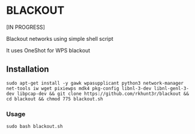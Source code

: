 # BLACKOUT

[IN PROGRESS]

Blackout networks using simple shell script

It uses OneShot for WPS blackout

## Installation

`sudo apt-get install -y gawk wpasupplicant python3 network-manager net-tools iw wget pixiewps mdk4 pkg-config libnl-3-dev libnl-genl-3-dev libpcap-dev && git clone https://github.com/rkhunt3r/blackout && cd blackout && chmod 775 blackout.sh`

### Usage
`sudo bash blackout.sh`
